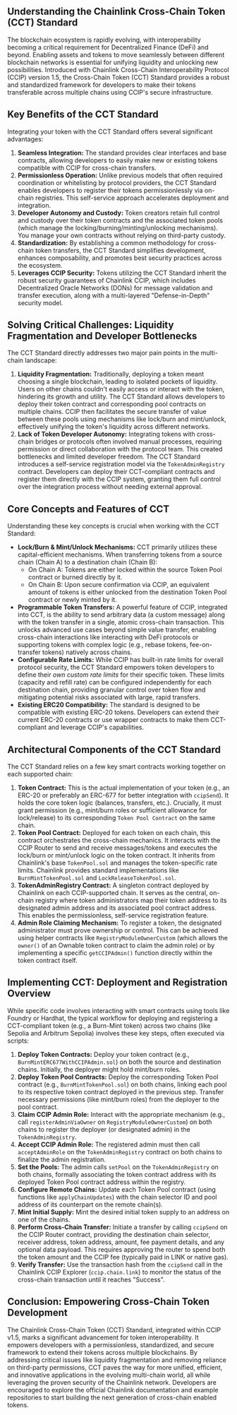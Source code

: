 ## Understanding the Chainlink Cross-Chain Token (CCT) Standard

The blockchain ecosystem is rapidly evolving, with interoperability becoming a critical requirement for Decentralized Finance (DeFi) and beyond. Enabling assets and tokens to move seamlessly between different blockchain networks is essential for unifying liquidity and unlocking new possibilities. Introduced with Chainlink Cross-Chain Interoperability Protocol (CCIP) version 1.5, the Cross-Chain Token (CCT) Standard provides a robust and standardized framework for developers to make their tokens transferable across multiple chains using CCIP's secure infrastructure.

## Key Benefits of the CCT Standard

Integrating your token with the CCT Standard offers several significant advantages:

1.  **Seamless Integration:** The standard provides clear interfaces and base contracts, allowing developers to easily make new or existing tokens compatible with CCIP for cross-chain transfers.
2.  **Permissionless Operation:** Unlike previous models that often required coordination or whitelisting by protocol providers, the CCT Standard enables developers to register their tokens permissionlessly via on-chain registries. This self-service approach accelerates deployment and integration.
3.  **Developer Autonomy and Custody:** Token creators retain full control and custody over their token contracts and the associated token pools (which manage the locking/burning/minting/unlocking mechanisms). You manage your own contracts without relying on third-party custody.
4.  **Standardization:** By establishing a common methodology for cross-chain token transfers, the CCT Standard simplifies development, enhances composability, and promotes best security practices across the ecosystem.
5.  **Leverages CCIP Security:** Tokens utilizing the CCT Standard inherit the robust security guarantees of Chainlink CCIP, which includes Decentralized Oracle Networks (DONs) for message validation and transfer execution, along with a multi-layered "Defense-in-Depth" security model.

## Solving Critical Challenges: Liquidity Fragmentation and Developer Bottlenecks

The CCT Standard directly addresses two major pain points in the multi-chain landscape:

1.  **Liquidity Fragmentation:** Traditionally, deploying a token meant choosing a single blockchain, leading to isolated pockets of liquidity. Users on other chains couldn't easily access or interact with the token, hindering its growth and utility. The CCT Standard allows developers to deploy their token contract and corresponding pool contracts on multiple chains. CCIP then facilitates the secure transfer of value between these pools using mechanisms like lock/burn and mint/unlock, effectively unifying the token's liquidity across different networks.
2.  **Lack of Token Developer Autonomy:** Integrating tokens with cross-chain bridges or protocols often involved manual processes, requiring permission or direct collaboration with the protocol team. This created bottlenecks and limited developer freedom. The CCT Standard introduces a self-service registration model via the `TokenAdminRegistry` contract. Developers can deploy their CCT-compliant contracts and register them directly with the CCIP system, granting them full control over the integration process without needing external approval.

## Core Concepts and Features of CCT

Understanding these key concepts is crucial when working with the CCT Standard:

*   **Lock/Burn & Mint/Unlock Mechanisms:** CCT primarily utilizes these capital-efficient mechanisms. When transferring tokens from a source chain (Chain A) to a destination chain (Chain B):
    *   On Chain A: Tokens are either locked within the source Token Pool contract or burned directly by it.
    *   On Chain B: Upon secure confirmation via CCIP, an equivalent amount of tokens is either unlocked from the destination Token Pool contract or newly minted by it.
*   **Programmable Token Transfers:** A powerful feature of CCIP, integrated into CCT, is the ability to send arbitrary data (a custom message) along with the token transfer in a single, atomic cross-chain transaction. This unlocks advanced use cases beyond simple value transfer, enabling cross-chain interactions like interacting with DeFi protocols or supporting tokens with complex logic (e.g., rebase tokens, fee-on-transfer tokens) natively across chains.
*   **Configurable Rate Limits:** While CCIP has built-in rate limits for overall protocol security, the CCT Standard empowers token developers to define their *own custom rate limits* for their specific token. These limits (capacity and refill rate) can be configured independently for each destination chain, providing granular control over token flow and mitigating potential risks associated with large, rapid transfers.
*   **Existing ERC20 Compatibility:** The standard is designed to be compatible with existing ERC-20 tokens. Developers can extend their current ERC-20 contracts or use wrapper contracts to make them CCT-compliant and leverage CCIP's capabilities.

## Architectural Components of the CCT Standard

The CCT Standard relies on a few key smart contracts working together on each supported chain:

1.  **Token Contract:** This is the actual implementation of your token (e.g., an ERC-20 or preferably an ERC-677 for better integration with `ccipSend`). It holds the core token logic (balances, transfers, etc.). Crucially, it must grant permission (e.g., mint/burn roles or sufficient allowance for lock/release) to its corresponding `Token Pool Contract` on the same chain.
2.  **Token Pool Contract:** Deployed for each token on each chain, this contract orchestrates the cross-chain mechanics. It interacts with the CCIP Router to send and receive messages/tokens and executes the lock/burn or mint/unlock logic on the token contract. It inherits from Chainlink's base `TokenPool.sol` and manages the token-specific rate limits. Chainlink provides standard implementations like `BurnMintTokenPool.sol` and `LockReleaseTokenPool.sol`.
3.  **TokenAdminRegistry Contract:** A singleton contract deployed by Chainlink on each CCIP-supported chain. It serves as the central, on-chain registry where token administrators map their token address to its designated admin address and its associated pool contract address. This enables the permissionless, self-service registration feature.
4.  **Admin Role Claiming Mechanism:** To register a token, the designated administrator must prove ownership or control. This can be achieved using helper contracts like `RegistryModuleOwnerCustom` (which allows the `owner()` of an Ownable token contract to claim the admin role) or by implementing a specific `getCCIPAdmin()` function directly within the token contract itself.

## Implementing CCT: Deployment and Registration Overview

While specific code involves interacting with smart contracts using tools like Foundry or Hardhat, the typical workflow for deploying and registering a CCT-compliant token (e.g., a Burn-Mint token) across two chains (like Sepolia and Arbitrum Sepolia) involves these key steps, often executed via scripts:

1.  **Deploy Token Contracts:** Deploy your token contract (e.g., `BurnMintERC677WithCCIPAdmin.sol`) on both the source and destination chains. Initially, the deployer might hold mint/burn roles.
2.  **Deploy Token Pool Contracts:** Deploy the corresponding Token Pool contract (e.g., `BurnMintTokenPool.sol`) on both chains, linking each pool to its respective token contract deployed in the previous step. Transfer necessary permissions (like mint/burn roles) from the deployer to the pool contract.
3.  **Claim CCIP Admin Role:** Interact with the appropriate mechanism (e.g., call `registerAdminViaOwner` on `RegistryModuleOwnerCustom`) on both chains to register the deployer (or designated admin) in the `TokenAdminRegistry`.
4.  **Accept CCIP Admin Role:** The registered admin must then call `acceptAdminRole` on the `TokenAdminRegistry` contract on both chains to finalize the admin registration.
5.  **Set the Pools:** The admin calls `setPool` on the `TokenAdminRegistry` on both chains, formally associating the token contract address with its deployed Token Pool contract address within the registry.
6.  **Configure Remote Chains:** Update each Token Pool contract (using functions like `applyChainUpdates`) with the chain selector ID and pool address of its counterpart on the remote chain(s).
7.  **Mint Initial Supply:** Mint the desired initial token supply to an address on one of the chains.
8.  **Perform Cross-Chain Transfer:** Initiate a transfer by calling `ccipSend` on the CCIP Router contract, providing the destination chain selector, receiver address, token address, amount, fee payment details, and any optional data payload. This requires approving the router to spend both the token amount and the CCIP fee (typically paid in LINK or native gas).
9.  **Verify Transfer:** Use the transaction hash from the `ccipSend` call in the Chainlink CCIP Explorer (`ccip.chain.link`) to monitor the status of the cross-chain transaction until it reaches "Success".

## Conclusion: Empowering Cross-Chain Token Development

The Chainlink Cross-Chain Token (CCT) Standard, integrated within CCIP v1.5, marks a significant advancement for token interoperability. It empowers developers with a permissionless, standardized, and secure framework to extend their tokens across multiple blockchains. By addressing critical issues like liquidity fragmentation and removing reliance on third-party permissions, CCT paves the way for more unified, efficient, and innovative applications in the evolving multi-chain world, all while leveraging the proven security of the Chainlink network. Developers are encouraged to explore the official Chainlink documentation and example repositories to start building the next generation of cross-chain enabled tokens.